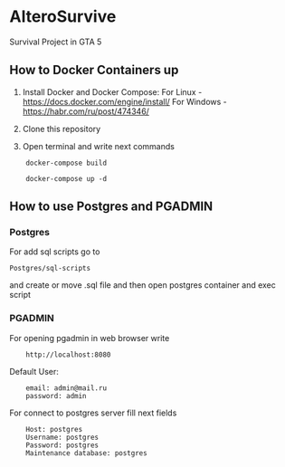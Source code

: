# AlteroSurvive
Survival Project in GTA 5 

## How to Docker Containers up
1. Install Docker and Docker Compose: For Linux - https://docs.docker.com/engine/install/ For Windows - https://habr.com/ru/post/474346/

2. Clone this repository
3. Open terminal and write next commands

```
    docker-compose build
```
```
    docker-compose up -d
```

## How to use Postgres and PGADMIN

### Postgres
For add sql scripts go to 
``` 
Postgres/sql-scripts
``` 
and create or move .sql file and then open postgres container and exec script

### PGADMIN
For opening pgadmin in web browser write 
```
    http://localhost:8080
```     

Default User:
```
    email: admin@mail.ru
    password: admin
```

For connect to postgres server fill next fields

```
    Host: postgres
    Username: postgres
    Password: postgres
    Maintenance database: postgres
```

